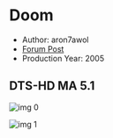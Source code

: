 # Doom

* Author: aron7awol
* [Forum Post](https://www.avsforum.com/threads/bass-eq-for-filtered-movies.2995212/post-58458076)
* Production Year: 2005

## DTS-HD MA 5.1

![img 0](https://i.imgur.com/PNBxOSG.jpg)

![img 1](https://i.imgur.com/qzbfUmN.png)

